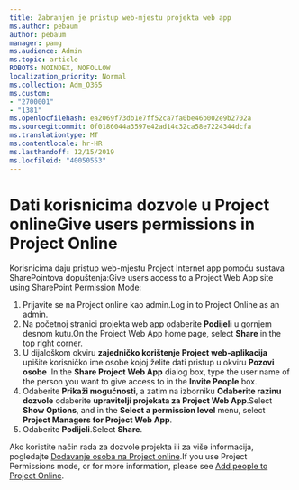 ```yaml
---
title: Zabranjen je pristup web-mjestu projekta web app
ms.author: pebaum
author: pebaum
manager: pamg
ms.audience: Admin
ms.topic: article
ROBOTS: NOINDEX, NOFOLLOW
localization_priority: Normal
ms.collection: Adm_O365
ms.custom:
- "2700001"
- "1381"
ms.openlocfilehash: ea2069f73db1e7ff52ca7fa0be46b002e9b2702a
ms.sourcegitcommit: 0f0186044a3597e42ad14c32ca58e7224344dcfa
ms.translationtype: MT
ms.contentlocale: hr-HR
ms.lasthandoff: 12/15/2019
ms.locfileid: "40050553"
---
```

# <a name="give-users-permissions-in-project-online"></a><span data-ttu-id="cb7e1-102">Dati korisnicima dozvole u Project online</span><span class="sxs-lookup"><span data-stu-id="cb7e1-102">Give users permissions in Project Online</span></span>

<span data-ttu-id="cb7e1-103">Korisnicima daju pristup web-mjestu Project Internet app pomoću sustava SharePointova dopuštenja:</span><span class="sxs-lookup"><span data-stu-id="cb7e1-103">Give users access to a Project Web App site using SharePoint Permission Mode:</span></span>

1. <span data-ttu-id="cb7e1-104">Prijavite se na Project online kao admin.</span><span class="sxs-lookup"><span data-stu-id="cb7e1-104">Log in to Project Online as an admin.</span></span>
2. <span data-ttu-id="cb7e1-105">Na početnoj stranici projekta web app odaberite **Podijeli** u gornjem desnom kutu.</span><span class="sxs-lookup"><span data-stu-id="cb7e1-105">On the Project Web App home page, select **Share** in the top right corner.</span></span>
3. <span data-ttu-id="cb7e1-106">U dijaloškom okviru **zajedničko korištenje Project web-aplikacija** upišite korisničko ime osobe kojoj želite dati pristup u okviru **Pozovi osobe** .</span><span class="sxs-lookup"><span data-stu-id="cb7e1-106">In the **Share Project Web App** dialog box, type the user name of the person you want to give access to in the **Invite People** box.</span></span>
4. <span data-ttu-id="cb7e1-107">Odaberite **Prikaži mogućnosti**, a zatim na izborniku **Odaberite razinu dozvole** odaberite **upravitelji projekata za Project Web App**.</span><span class="sxs-lookup"><span data-stu-id="cb7e1-107">Select **Show Options**, and in the **Select a permission level** menu, select **Project Managers for Project Web App**.</span></span>
5. <span data-ttu-id="cb7e1-108">Odaberite **Podijeli**.</span><span class="sxs-lookup"><span data-stu-id="cb7e1-108">Select **Share**.</span></span>

<span data-ttu-id="cb7e1-109">Ako koristite način rada za dozvole projekta ili za više informacija, pogledajte [Dodavanje osoba na Project online](https://docs.microsoft.com/projectonline/step-2-add-people-to-project-online).</span><span class="sxs-lookup"><span data-stu-id="cb7e1-109">If you use Project Permissions mode, or for more information, please see [Add people to Project Online](https://docs.microsoft.com/projectonline/step-2-add-people-to-project-online).</span></span>
